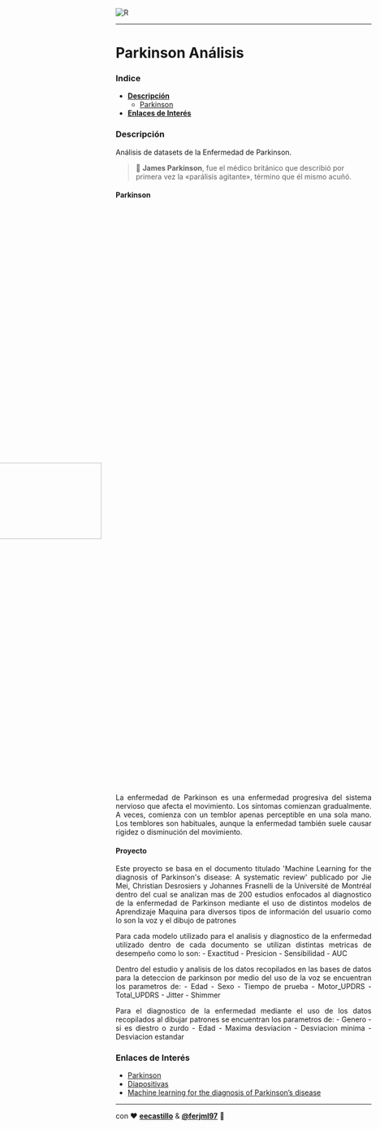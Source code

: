 

![R](https://img.shields.io/badge/R-276DC3?style=flat&logo=r&logoColor=white)

---
  
# Parkinson Análisis

### Indice
  - **[Descripción](#Descripción)**
    - [Parkinson]()
  - **[Enlaces de Interés](#Enlaces-de-Interés)**


### Descripción

Análisis de datasets de la Enfermedad de Parkinson.
> 📌  **James Parkinson**, fue el médico británico que describió por primera vez la «parálisis agitante», término que él mismo acuñó.
	
  
#### Parkinson

<div style="text-align: justify;">
<img align="right" src="https://www.intramed.net/UserFiles/vinetas/93250.jpg" height="150" width="250" hspace="32" style="padding:500">
  La enfermedad de Parkinson es una enfermedad progresiva del sistema nervioso que afecta el movimiento.  
  Los síntomas comienzan gradualmente. A veces, comienza con un temblor apenas perceptible en una sola mano.  
  Los temblores son habituales, aunque la enfermedad también suele causar rigidez o disminución del movimiento.

#### Proyecto	
	
	
Este proyecto se basa en el documento titulado 'Machine Learning for the diagnosis of Parkinson's disease: A systematic review' publicado por Jie Mei, Christian Desrosiers y Johannes Frasnelli de la Université de Montréal dentro del cual se analizan mas de 200 estudios enfocados al diagnostico de la enfermedad de Parkinson mediante el uso de distintos modelos de Aprendizaje Maquina para diversos tipos de información del usuario como lo son la voz y el dibujo de patrones

	
Para cada modelo utilizado para el analisis y diagnostico de la enfermedad utilizado dentro de cada documento se utilizan distintas metricas de desempeño como lo son:
        - Exactitud
	- Presicion
	- Sensibilidad
	- AUC
	
Dentro del estudio y analisis de los datos recopilados en las bases de datos para la deteccion de parkinson por medio del uso de la voz se encuentran los parametros de:
        - Edad
	- Sexo
	- Tiempo de prueba
	- Motor_UPDRS
	- Total_UPDRS
	- Jitter
	- Shimmer
	
Para el diagnostico de la enfermedad mediante el uso de los datos recopilados al dibujar patrones se encuentran los parametros de: 
	- Genero
	- si es diestro o zurdo
	- Edad
	- Maxima desviacion
        - Desviacion minima
	- Desviacion estandar
  
<!----
> 🛑 Se recomienda tener conocimientos básicos de 
> ![JavaScript](https://img.shields.io/badge/-JavaScript-F7DF1E?style=flat-square&logo=javascript&logoColor=ffffff)
> ![HTML5](https://img.shields.io/badge/-HTML5-%23E44D27?style=flat-square&logo=html5&logoColor=ffffff)
--->
  
### Enlaces de Interés
- [Parkinson](https://www.mayoclinic.org/es-es/diseases-conditions/parkinsons-disease/symptoms-causes/syc-20376055 " Enfermedad de Parkinson")
- [Diapositivas](https://labs.phaser.io/index.html "---")
- [Machine learning for the diagnosis of Parkinson’s
disease](https://arxiv.org/ftp/arxiv/papers/2010/2010.06101.pdf "E-Book PDF")

  
<!----
<details>
<summary></summary>
  <p><h3>Enlaces</h3></p>
<br>
Thank's ❤ for this dropdown.
</details>
--->

---
con ❤ **[eecastillo](https://github.com/eecastillo)** & **[@ferjml97](https://github.com/ferjml97)** 🙂
